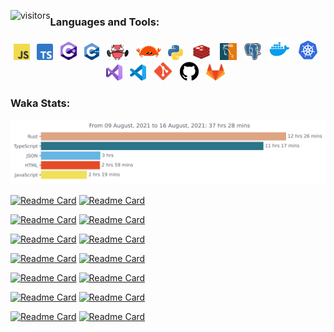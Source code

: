 <!-- <h1 align="center">Welcome to my GitHub page!</h1> -->

<!-- <img src="images/shiba.gif" width=30%><img src="images/shiba.gif" width=30%><img src="images/shiba.gif" width=30%> -->
<p style="float:left"><img src="https://visitor-badge.glitch.me/badge?page_id=nhatvu148.nhatvu148" alt="visitors"></p>

### Languages and Tools:

<div align="center">
<img title="JavaScript" alt="JavaScript" width="26px" src="images/JavaScript-logo.png" />&nbsp;&nbsp;
<img title="TypeScript" alt="TypeScript" width="26px" src="images/Typescript_logo_2020.svg" />&nbsp;&nbsp;
<img title="C#" alt="C#" width="26px" src="images/c-sharp.png" />&nbsp;&nbsp;
<img title="C++" alt="C++" width="24px" src="images/ISO_C++_Logo.svg" />&nbsp;&nbsp;
<img title="Go" alt="Go" width="35px" src="images/muscles-clipart-ghoper.gif" />&nbsp;&nbsp;
<img title="Rust" alt="Rust" width="40px" src="images/rustacean-flat-happy.svg" />&nbsp;&nbsp;
<img title="Python" alt="Python" width="24px" src="images/Python-logo-notext.svg" />&nbsp;&nbsp;
<img title="Redis" alt="Redis" width="35px" src="images/redis-logo.png" />&nbsp;&nbsp;
<img title="MySQL" alt="MySQL" width="27px" src="images/mysql_logo-300x300.png" />&nbsp;&nbsp;
<img title="PostgreSQL" alt="PostgreSQL" width="27px" src="images/postgresql-icon.svg" />&nbsp;&nbsp;
<img title="Docker" alt="Docker" width="35px" src="images/4844483.png" />&nbsp;&nbsp;
<img title="Kubernetes" alt="Kubernetes" width="32px" src="images/4569637.png" />&nbsp;&nbsp;
<img title="Visual Studio" alt="Visual Studio" width="26px" src="images/Visual_Studio_Icon_2019.svg" />&nbsp;&nbsp;
<img title="Visual Studio Code" alt="Visual Studio Code" width="26px" src="images/Visual_Studio_Code_1.35_icon.svg" />&nbsp;&nbsp;
<img title="Git" alt="Git" width="30px" src="images/Git_icon.svg.png" />&nbsp;&nbsp;
<img title="Github" alt="Github" width="30px" src="images/25231.svg" />&nbsp;&nbsp;
<img title="Gitlab" alt="Gitlab" width="30px" src="images/gitlab-logo-png-transparent.png" />&nbsp;&nbsp;
</div>

### Waka Stats:

<img src="https://github.com/nhatvu148/nhatvu148/blob/master/images/stat.svg" alt="Nhat Vu WakaTime Activity"/>

<!-- ### GitHub Stats: -->

<!-- [![GitHub Streak](https://github-readme-streak-stats.herokuapp.com?user=nhatvu148&theme=tokyonight)](https://profile-summary-for-github.com/user/nhatvu148) -->

<!-- <p>
<img src="https://github-readme-stats.vercel.app/api/top-langs/?username=nhatvu148&show_icons=true&layout=compact&cache_seconds=1800&langs_count=8&theme=blueberry&count_private=true&show_icons=true" width=40% height="204px"/>
<img src="https://github-readme-streak-stats.herokuapp.com?user=nhatvu148&theme=tokyonight" width=55% height="204px"/>
</p>
 -->
<!-- ### Extra Pins -->

[![Readme Card](https://github-readme-stats.vercel.app/api/pin/?username=nhatvu148&repo=helpers&theme=blueberry)](https://github.com/nhatvu148/helpers)
[![Readme Card](https://github-readme-stats.vercel.app/api/pin/?username=nhatvu148&repo=deno-learn&theme=blueberry)](https://github.com/nhatvu148/deno-learn)

[![Readme Card](https://github-readme-stats.vercel.app/api/pin/?username=nhatvu148&repo=linux-commands&theme=blueberry)](https://github.com/nhatvu148/linux-commands)
[![Readme Card](https://github-readme-stats.vercel.app/api/pin/?username=nhatvu148&repo=k8s&theme=blueberry)](https://github.com/nhatvu148/k8s)

[![Readme Card](https://github-readme-stats.vercel.app/api/pin/?username=nhatvu148&repo=rust-1.51-workshop&theme=blueberry)](https://github.com/nhatvu148/rust-1.51-workshop)
[![Readme Card](https://github-readme-stats.vercel.app/api/pin/?username=nhatvu148&repo=DllImporting&theme=blueberry)](https://github.com/nhatvu148/DllImporting)

[![Readme Card](https://github-readme-stats.vercel.app/api/pin/?username=nhatvu148&repo=grpc-csharp&theme=blueberry)](https://github.com/nhatvu148/grpc-csharp)
[![Readme Card](https://github-readme-stats.vercel.app/api/pin/?username=nhatvu148&repo=simplebank&theme=blueberry)](https://github.com/nhatvu148/simplebank)

[![Readme Card](https://github-readme-stats.vercel.app/api/pin/?username=nhatvu148&repo=Hands-On-Data-Structures-and-Algorithms-with-Rust&theme=blueberry)](https://github.com/nhatvu148/Hands-On-Data-Structures-and-Algorithms-with-Rust)
[![Readme Card](https://github-readme-stats.vercel.app/api/pin/?username=nhatvu148&repo=Hands-On-Systems-Programming-with-Rust&theme=blueberry)](https://github.com/nhatvu148/Hands-On-Systems-Programming-with-Rust)

[![Readme Card](https://github-readme-stats.vercel.app/api/pin/?username=nhatvu148&repo=invaders&theme=blueberry)](https://github.com/nhatvu148/invaders)
[![Readme Card](https://github-readme-stats.vercel.app/api/pin/?username=nhatvu148&repo=ultimate_rust_crash_course&theme=blueberry)](https://github.com/nhatvu148/ultimate_rust_crash_course)

[![Readme Card](https://github-readme-stats.vercel.app/api/pin/?username=nhatvu148&repo=Rust-Programming-Recipies&theme=blueberry)](https://github.com/nhatvu148/Rust-Programming-Recipies)
[![Readme Card](https://github-readme-stats.vercel.app/api/pin/?username=nhatvu148&repo=proto-rust&theme=blueberry)](
https://github.com/nhatvu148/proto-rust)
